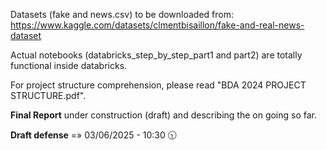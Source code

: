 Datasets (fake and news.csv) to be downloaded from:
    https://www.kaggle.com/datasets/clmentbisaillon/fake-and-real-news-dataset

Actual notebooks (databricks_step_by_step_part1 and part2) are totally functional inside databricks.

For project structure comprehension, please read "BDA 2024 PROJECT STRUCTURE.pdf".

**Final Report** under construction (draft) and describing the on going so far. 

**Draft defense** =» 03/06/2025 - 10:30 🕥

